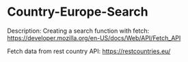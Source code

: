 # Country-Europe-Search

Description:
Creating a search function with fetch:
https://developer.mozilla.org/en-US/docs/Web/API/Fetch_API

Fetch data from rest country API:
https://restcountries.eu/
